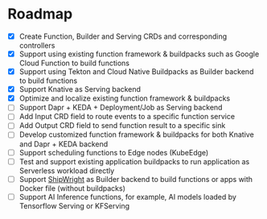 # Roadmap

- [x] Create Function, Builder and Serving CRDs and corresponding controllers
- [x] Support using existing function framework & buildpacks such as Google Cloud Function to build functions
- [x] Support using Tekton and Cloud Native Buildpacks as Builder backend to build functions
- [x] Support Knative as Serving backend
- [x] Optimize and localize existing function framework & buildpacks
- [ ] Support Dapr + KEDA + Deployment/Job as Serving backend
- [ ] Add Input CRD field to route events to a specific function service
- [ ] Add Output CRD field to send function result to a specific sink
- [ ] Develop customized function framework & buildpacks for both Knative and Dapr + KEDA backend
- [ ] Support scheduling functions to Edge nodes (KubeEdge)
- [ ] Test and support existing application buildpacks to run application as Serverless workload directly
- [ ] Support [ShipWright](https://github.com/shipwright-io/build) as Builder backend to build functions or apps with Docker file (without buildpacks)
- [ ] Support AI Inference functions, for example, AI models loaded by Tensorflow Serving or KFServing